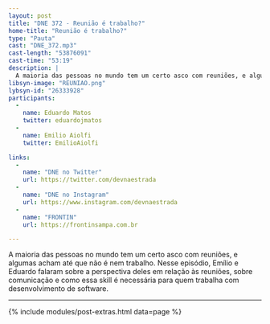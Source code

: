 ```yaml
---
layout: post
title: "DNE 372 - Reunião é trabalho?"
home-title: "Reunião é trabalho?"
type: "Pauta"
cast: "DNE_372.mp3"
cast-length: "53876091"
cast-time: "53:19"
description: | 
  A maioria das pessoas no mundo tem um certo asco com reuniões, e algumas acham até que não é nem trabalho. Nesse episódio, Emílio e Eduardo falaram sobre a perspectiva deles em relação às reuniões, sobre comunicação e como essa skill é necessária para quem trabalha com desenvolvimento de software. 
libsyn-image: "REUNIAO.png"
lybsyn-id: "26333928"
participants:
  -
    name: Eduardo Matos
    twitter: eduardojmatos
  -
    name: Emilio Aiolfi
    twitter: EmilioAiolfi

links:
  -
    name: "DNE no Twitter"
    url: https://twitter.com/devnaestrada
  -
    name: "DNE no Instagram"
    url: https://www.instagram.com/devnaestrada
  -
    name: "FRONTIN"
    url: https://frontinsampa.com.br

---
```


A maioria das pessoas no mundo tem um certo asco com reuniões, e algumas acham até que não é nem trabalho. Nesse episódio, Emílio e Eduardo falaram sobre a perspectiva deles em relação às reuniões, sobre comunicação e como essa skill é necessária para quem trabalha com desenvolvimento de software.

---

{% include modules/post-extras.html data=page %}
